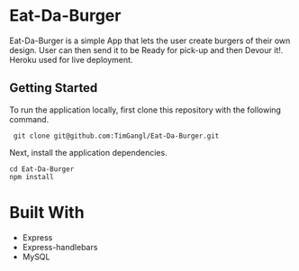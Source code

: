 # Eat-Da-Burger
Eat-Da-Burger is a simple App that lets the user create burgers of their own design. User can then send it to be Ready for pick-up and then Devour it!. Heroku used for live deployment. 

## Getting Started
To run the application locally, first clone this repository with the following command.

` git clone git@github.com:TimGangl/Eat-Da-Burger.git`

Next, install the application dependencies.

``` 
cd Eat-Da-Burger 
npm install 
```

# Built With
* Express
* Express-handlebars
* MySQL
